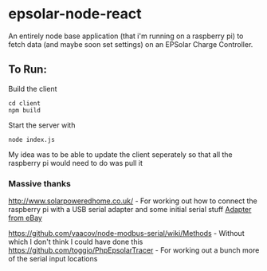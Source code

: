 # epsolar-node-react

An entirely node base application (that i'm running on a raspberry pi) to fetch data (and maybe soon set settings) on an EPSolar Charge Controller.

## To Run:
Build the client
```
cd client
npm build
```

Start the server with 
```
node index.js
```

My idea was to be able to update the client seperately so that all the raspberry pi would need to do was pull it

### Massive thanks
http://www.solarpoweredhome.co.uk/ - For working out how to connect the raspberry pi with a USB serial adapter and some initial serial stuff [Adapter from eBay](https://www.ebay.co.uk/itm/USB-to-RS485-Converter-Adapter-Support-Win7-XP-Vista-Linux-Mac-OS-WinCE5-0-UK/254413158743?ssPageName=STRK%3AMEBIDX%3AIT&_trksid=p2057872.m2749.l2649)

https://github.com/yaacov/node-modbus-serial/wiki/Methods - Without which I don't think I could have done this
https://github.com/toggio/PhpEpsolarTracer - For working out a bunch more of the serial input locations 
